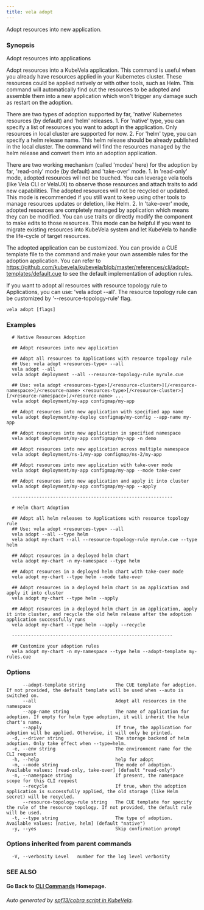 ```yaml
---
title: vela adopt
---
```


Adopt resources into new application.

### Synopsis

Adopt resources into applications

 Adopt resources into a KubeVela application. This command is useful when you already have resources applied in your Kubernetes cluster. These resources could be applied natively or with other tools, such as Helm. This command will automatically find out the resources to be adopted and assemble them into a new application which won't trigger any damage such as restart on the adoption.

 There are two types of adoption supported by far, 'native' Kubernetes resources (by default) and 'helm' releases. 1. For 'native' type, you can specify a list of resources you want to adopt in the application. Only resources in local cluster are supported for now. 2. For 'helm' type, you can specify a helm release name. This helm release should be already published in the local cluster. The command will find the resources managed by the helm release and convert them into an adoption application.

 There are two working mechanism (called 'modes' here) for the adoption by far, 'read-only' mode (by default) and 'take-over' mode. 1. In 'read-only' mode, adopted resources will not be touched. You can leverage vela tools (like Vela CLI or VelaUX) to observe those resources and attach traits to add new capabilities. The adopted resources will not be recycled or updated. This mode is recommended if you still want to keep using other tools to manage resources updates or deletion, like Helm. 2. In 'take-over' mode, adopted resources are completely managed by application which means they can be modified. You can use traits or directly modify the component to make edits to those resources. This mode can be helpful if you want to migrate existing resources into KubeVela system and let KubeVela to handle the life-cycle of target resources.

 The adopted application can be customized. You can provide a CUE template file to the command and make your own assemble rules for the adoption application. You can refer to https://github.com/kubevela/kubevela/blob/master/references/cli/adopt-templates/default.cue to see the default implementation of adoption rules.

 If you want to adopt all resources with resource topology rule to Applications, you can use: 'vela adopt --all'. The resource topology rule can be customized by '--resource-topology-rule' flag.

```
vela adopt [flags]
```

### Examples

```
  # Native Resources Adoption
  
  ## Adopt resources into new application
  
  ## Adopt all resources to Applications with resource topology rule
  ## Use: vela adopt <resources-type> --all
  vela adopt --all
  vela adopt deployment --all --resource-topology-rule myrule.cue
  
  ## Use: vela adopt <resources-type>[/<resource-cluster>][/<resource-namespace>]/<resource-name> <resources-type>[/<resource-cluster>][/<resource-namespace>]/<resource-name> ...
  vela adopt deployment/my-app configmap/my-app
  
  ## Adopt resources into new application with specified app name
  vela adopt deployment/my-deploy configmap/my-config --app-name my-app
  
  ## Adopt resources into new application in specified namespace
  vela adopt deployment/my-app configmap/my-app -n demo
  
  ## Adopt resources into new application across multiple namespace
  vela adopt deployment/ns-1/my-app configmap/ns-2/my-app
  
  ## Adopt resources into new application with take-over mode
  vela adopt deployment/my-app configmap/my-app --mode take-over
  
  ## Adopt resources into new application and apply it into cluster
  vela adopt deployment/my-app configmap/my-app --apply
  
  -----------------------------------------------------------
  
  # Helm Chart Adoption
  
  ## Adopt all helm releases to Applications with resource topology rule
  ## Use: vela adopt <resources-type> --all
  vela adopt --all --type helm
  vela adopt my-chart --all --resource-topology-rule myrule.cue --type helm
  
  ## Adopt resources in a deployed helm chart
  vela adopt my-chart -n my-namespace --type helm
  
  ## Adopt resources in a deployed helm chart with take-over mode
  vela adopt my-chart --type helm --mode take-over
  
  ## Adopt resources in a deployed helm chart in an application and apply it into cluster
  vela adopt my-chart --type helm --apply
  
  ## Adopt resources in a deployed helm chart in an application, apply it into cluster, and recycle the old helm release after the adoption application successfully runs
  vela adopt my-chart --type helm --apply --recycle
  
  -----------------------------------------------------------
  
  ## Customize your adoption rules
  vela adopt my-chart -n my-namespace --type helm --adopt-template my-rules.cue
```

### Options

```
      --adopt-template string           The CUE template for adoption. If not provided, the default template will be used when --auto is switched on.
      --all                             Adopt all resources in the namespace
      --app-name string                 The name of application for adoption. If empty for helm type adoption, it will inherit the helm chart's name.
      --apply                           If true, the application for adoption will be applied. Otherwise, it will only be printed.
  -d, --driver string                   The storage backend of helm adoption. Only take effect when --type=helm.
  -e, --env string                      The environment name for the CLI request
  -h, --help                            help for adopt
  -m, --mode string                     The mode of adoption. Available values: [read-only, take-over] (default "read-only")
  -n, --namespace string                If present, the namespace scope for this CLI request
      --recycle                         If true, when the adoption application is successfully applied, the old storage (like Helm secret) will be recycled.
      --resource-topology-rule string   The CUE template for specify the rule of the resource topology. If not provided, the default rule will be used.
  -t, --type string                     The type of adoption. Available values: [native, helm] (default "native")
  -y, --yes                             Skip confirmation prompt
```

### Options inherited from parent commands

```
  -V, --verbosity Level   number for the log level verbosity
```

### SEE ALSO



#### Go Back to [CLI Commands](vela) Homepage.


###### Auto generated by [spf13/cobra script in KubeVela](https://github.com/kubevela/kubevela/tree/master/hack/docgen).
